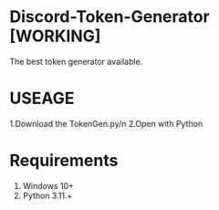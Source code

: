 # Discord-Token-Generator [WORKING]
The best token generator available. 

# USEAGE
1.Download the TokenGen.py/n
2.Open with Python

# Requirements
1. Windows 10+
2. Python 3.11.+
